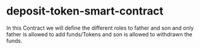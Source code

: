 # deposit-token-smart-contract
In this Contract we will define the different roles to father and son and only father is allowed to add funds/Tokens and son is allowed to withdrawn the funds.
